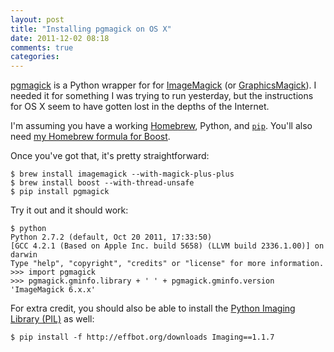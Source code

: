 ```yaml
---
layout: post
title: "Installing pgmagick on OS X"
date: 2011-12-02 08:18
comments: true
categories: 
---
```


[pgmagick](http://pypi.python.org/pypi/pgmagick/) is a Python wrapper for
for [ImageMagick](http://imagemagick.org/) (or
[GraphicsMagick](http://graphicsmagick.org/)). I needed it for something I was
trying to run yesterday, but the instructions for OS X seem to have gotten lost
in the depths of the Internet.

I'm assuming you have a working [Homebrew](http://mxcl.github.com/homebrew/),
Python, and [`pip`](http://pypi.python.org/pypi/pip). You'll also need
[my Homebrew formula for Boost](https://github.com/rohansingh/homebrew/blob/master/Library/Formula/boost.rb).

Once you've got that, it's pretty straightforward:

    $ brew install imagemagick --with-magick-plus-plus
    $ brew install boost --with-thread-unsafe
    $ pip install pgmagick

Try it out and it should work:

    $ python
    Python 2.7.2 (default, Oct 20 2011, 17:33:50) 
    [GCC 4.2.1 (Based on Apple Inc. build 5658) (LLVM build 2336.1.00)] on darwin
    Type "help", "copyright", "credits" or "license" for more information.
    >>> import pgmagick
    >>> pgmagick.gminfo.library + ' ' + pgmagick.gminfo.version
    'ImageMagick 6.x.x'

For extra credit, you should also be able to install the
[Python Imaging Library (PIL)](http://www.pythonware.com/products/pil/)
as well:

    $ pip install -f http://effbot.org/downloads Imaging==1.1.7
